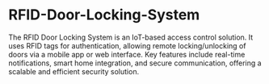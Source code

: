 # RFID-Door-Locking-System
The RFID Door Locking System is an IoT-based access control solution. It uses RFID tags for authentication, allowing remote locking/unlocking of doors via a mobile app or web interface. Key features include real-time notifications, smart home integration, and secure communication, offering a scalable and efficient security solution.
